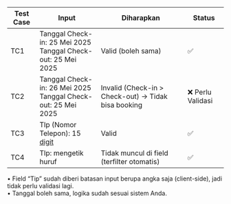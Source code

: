 | Test Case | Input                                                                 | Diharapkan                                              | Status            |
|-----------|-----------------------------------------------------------------------|----------------------------------------------------------|-------------------|
| TC1       | Tanggal Check-in: 25 Mei 2025<br>Tanggal Check-out: 25 Mei 2025      | Valid (boleh sama)                                      | ✅                |
| TC2       | Tanggal Check-in: 26 Mei 2025<br>Tanggal Check-out: 25 Mei 2025      | Invalid (Check-in > Check-out) → Tidak bisa booking     | ❌ Perlu Validasi |
| TC3       | Tlp (Nomor Telepon): 15 [digit](#)                                    | Valid                                                    | ✅                |
| TC4       | Tlp: mengetik huruf                                                   | Tidak muncul di field (terfilter otomatis)              | ✅                |

•	Field “Tip” sudah diberi batasan input berupa angka saja (client-side), jadi tidak perlu validasi lagi.  
•	Tanggal boleh sama, logika sudah sesuai sistem Anda.

